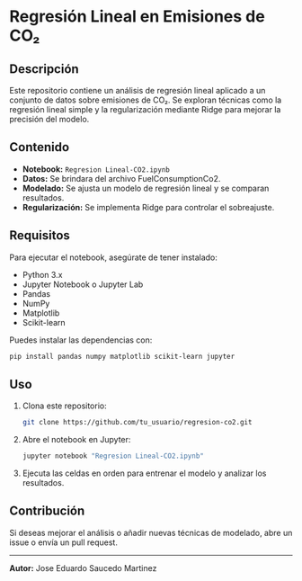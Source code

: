 # Regresión Lineal en Emisiones de CO₂

## Descripción
Este repositorio contiene un análisis de regresión lineal aplicado a un conjunto de datos sobre emisiones de CO₂. Se exploran técnicas como la regresión lineal simple y la regularización mediante Ridge para mejorar la precisión del modelo.

## Contenido
- **Notebook:** `Regresion Lineal-CO2.ipynb`
- **Datos:** Se brindara del archivo FuelConsumptionCo2.
- **Modelado:** Se ajusta un modelo de regresión lineal y se comparan resultados.
- **Regularización:** Se implementa Ridge para controlar el sobreajuste.

## Requisitos
Para ejecutar el notebook, asegúrate de tener instalado:
- Python 3.x
- Jupyter Notebook o Jupyter Lab
- Pandas
- NumPy
- Matplotlib
- Scikit-learn

Puedes instalar las dependencias con:
```sh
pip install pandas numpy matplotlib scikit-learn jupyter
```

## Uso
1. Clona este repositorio:
   ```sh
   git clone https://github.com/tu_usuario/regresion-co2.git
   ```
2. Abre el notebook en Jupyter:
   ```sh
   jupyter notebook "Regresion Lineal-CO2.ipynb"
   ```
3. Ejecuta las celdas en orden para entrenar el modelo y analizar los resultados.

## Contribución
Si deseas mejorar el análisis o añadir nuevas técnicas de modelado, abre un issue o envía un pull request.

---
**Autor:** Jose Eduardo Saucedo Martinez

